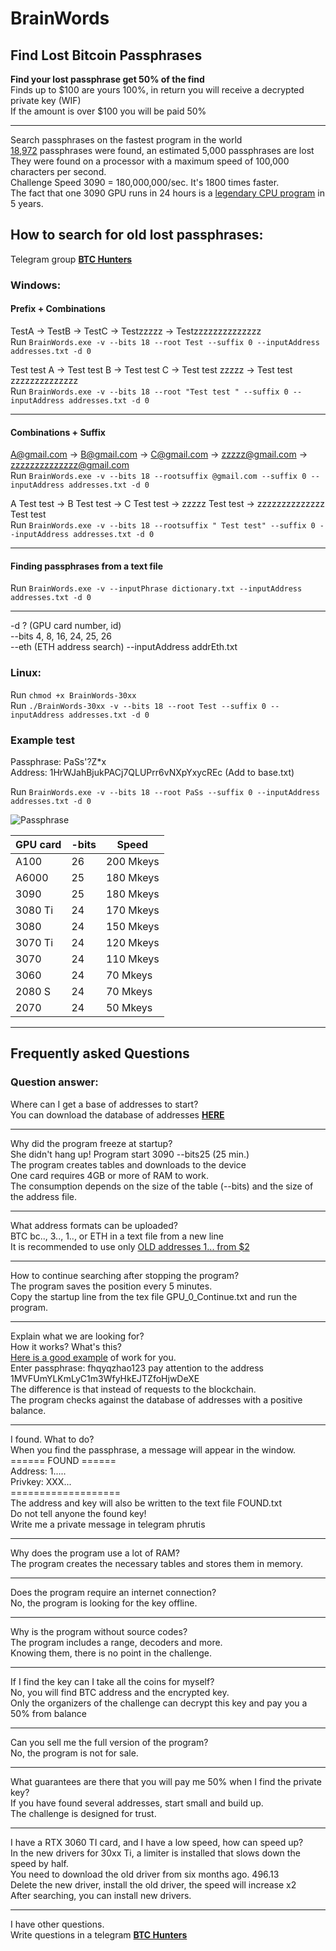 # BrainWords
## Find Lost Bitcoin Passphrases

**Find your lost passphrase get 50% of the find**</br>
Finds up to $100 are yours 100%, in return you will receive a decrypted private key (WIF)</br>
If the amount is over $100 you will be paid 50%<hr>


Search passphrases on the fastest program in the world</br>
[18,972](https://allprivatekeys.com/hacked-brainwallets-with-balance) passphrases were found, an estimated 5,000 passphrases are lost</br>
They were found on a processor with a maximum speed of 100,000 characters per second.</br>
Challenge Speed 3090 = 180,000,000/sec. It's 1800 times faster.</br>
The fact that one 3090 GPU runs in 24 hours is a [legendary CPU program](https://github.com/ryancdotorg/brainflayer) in 5 years.</br>

## How to search for old lost passphrases:</br>

Telegram group [**BTC Hunters**](https://t.me/wif500)




### Windows:
#### Prefix + Combinations<br>
TestA ->  TestB -> TestC -> Testzzzzz -> Testzzzzzzzzzzzzzz<br>
Run ```BrainWords.exe -v --bits 18 --root Test --suffix 0 --inputAddress addresses.txt -d 0```

Test test A ->  Test test B -> Test test C -> Test test zzzzz -> Test test zzzzzzzzzzzzzz<br>
Run ```BrainWords.exe -v --bits 18 --root "Test test " --suffix 0 --inputAddress addresses.txt -d 0```<hr>

#### Combinations + Suffix<br>
A@gmail.com ->  B@gmail.com -> C@gmail.com -> zzzzz@gmail.com -> zzzzzzzzzzzzzz@gmail.com<br>
Run ```BrainWords.exe -v --bits 18 --rootsuffix @gmail.com --suffix 0 --inputAddress addresses.txt -d 0```</br>

A Test test ->  B Test test -> C Test test -> zzzzz Test test -> zzzzzzzzzzzzzz Test test</br>
Run ```BrainWords.exe -v --bits 18 --rootsuffix " Test test" --suffix 0 --inputAddress addresses.txt -d 0```<hr>

#### Finding passphrases from a text file</br>
Run ```BrainWords.exe -v --inputPhrase dictionary.txt --inputAddress addresses.txt -d 0```<hr>

-d ? (GPU card number, id)</br>
--bits 4, 8, 16, 24, 25, 26</br>
--eth (ETH address search) --inputAddress addrEth.txt


### Linux:
Run ```chmod +x BrainWords-30xx```</br>
Run ```./BrainWords-30xx -v --bits 18 --root Test --suffix 0 --inputAddress addresses.txt -d 0```

### Example test
Passphrase: PaSs'?Z*x </br>
Address: 1HrWJahBjukPACj7QLUPrr6vNXpYxycREc (Add to base.txt)</br>

Run ```BrainWords.exe -v --bits 18 --root PaSs --suffix 0 --inputAddress addresses.txt -d 0```

![Passphrase](https://user-images.githubusercontent.com/82582647/189755356-33b1c813-0e9c-4701-9444-abcf4bb140dd.png)


| GPU card   | -bits    | Speed       |
|------------|----------|-------------|
| A100       | 26       | 200 Mkeys   |
| A6000      | 25       | 180 Mkeys   |
| 3090       | 25       | 180 Mkeys   |
| 3080 Ti    | 24       | 170 Mkeys   |
| 3080       | 24       | 150 Mkeys   |
| 3070 Ti    | 24       | 120 Mkeys   |
| 3070       | 24       | 110 Mkeys   |
| 3060       | 24       | 70 Mkeys    |
| 2080 S     | 24       | 70 Mkeys    |
| 2070       | 24       | 50 Mkeys    |
<hr>

## Frequently asked Questions
### Question answer:

Where can I get a base of addresses to start?</br>
You can download the database of addresses [**HERE**](https://github.com/phrutis/BrainWords/releases/tag/1.0)<hr>

Why did the program freeze at startup?</br>
She didn't hang up! Program start 3090 --bits25 (25 min.)</br>
The program creates tables and downloads to the device</br>
One card requires 4GB or more of RAM to work.</br>
The consumption depends on the size of the table (--bits) and the size of the address file.<hr>

What address formats can be uploaded?</br>
BTC bc.., 3.., 1.., or ETH in a text file from a new line</br>
It is recommended to use only [OLD addresses 1... from $2](https://github.com/phrutis/BrainWords/releases/tag/1.0)<hr>

How to continue searching after stopping the program?</br>
The program saves the position every 5 minutes.</br>
Copy the startup line from the tex file GPU_0_Continue.txt and run the program.<hr>

Explain what we are looking for?</br>
How it works? What's this?</br>
[Here is a good example](https://allprivatekeys.com/try-your-passphrase) of work for you.</br>
Enter passphrase: fhqyqzhao123 pay attention to the address 1MVFUmYLKmLyC1m3WfyHkEJTZfoHjwDeXE</br>
The difference is that instead of requests to the blockchain.</br> 
The program checks against the database of addresses with a positive balance.<hr>

I found. What to do?</br>
When you find the passphrase, a message will appear in the window.</br>
====== FOUND ======</br>
Address: 1.....</br>
Privkey: XXX...</br>
===================</br>
The address and key will also be written to the text file FOUND.txt</br>
Do not tell anyone the found key!</br>
Write me a private message in telegram phrutis<hr>

Why does the program use a lot of RAM?</br>
The program creates the necessary tables and stores them in memory.<hr>

Does the program require an internet connection?</br>
No, the program is looking for the key offline.<hr>

Why is the program without source codes?</br>
The program includes a range, decoders and more.</br>
Knowing them, there is no point in the challenge.<hr>

If I find the key can I take all the coins for myself?</br>
No, you will find BTC address and the encrypted key.</br>
Only the organizers of the challenge can decrypt this key and pay you a 50% from balance<hr>

Can you sell me the full version of the program?</br>
No, the program is not for sale.<hr>

What guarantees are there that you will pay me 50% when I find the private key?</br>
If you have found several addresses, start small and build up.</br>
The challenge is designed for trust.<hr>

I have a RTX 3060 TI card, and I have a low speed, how can speed up?</br>
In the new drivers for 30xx Ti, a limiter is installed that slows down the speed by half.</br>
You need to download the old driver from six months ago. 496.13</br>
Delete the new driver, install the old driver, the speed will increase x2</br>
After searching, you can install new drivers.<hr>

I have other questions.</br>
Write questions in a telegram [**BTC Hunters**](https://t.me/wif500)

